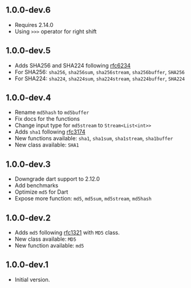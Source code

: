 ## 1.0.0-dev.6

- Requires 2.14.0
- Using `>>>` operator for right shift

## 1.0.0-dev.5

- Adds SHA256 and SHA224 following [rfc6234](https://datatracker.ietf.org/doc/html/rfc6234)
- For SHA256: `sha256`, `sha256sum`, `sha256stream`, `sha256buffer`, `SHA256`
- For SHA224: `sha224`, `sha224sum`, `sha224stream`, `sha224buffer`, `SHA224`

## 1.0.0-dev.4

- Rename `md5hash` to `md5buffer`
- Fix docs for the functions
- Change input type for `md5stream` to `Stream<List<int>>`
- Adds `sha1` following [rfc3174](https://datatracker.ietf.org/doc/html/rfc3174)
- New functions available: `sha1`, `sha1sum`, `sha1stream`, `sha1buffer`
- New class available: `SHA1`

## 1.0.0-dev.3

- Downgrade dart support to 2.12.0
- Add benchmarks
- Optimize `md5` for Dart
- Expose more function: `md5`, `md5sum`, `md5stream`, `md5hash`

## 1.0.0-dev.2

- Adds `md5` following [rfc1321](https://datatracker.ietf.org/doc/html/rfc1321) with `MD5` class.
- New class available: `MD5`
- New function available: `md5`

## 1.0.0-dev.1

- Initial version.
